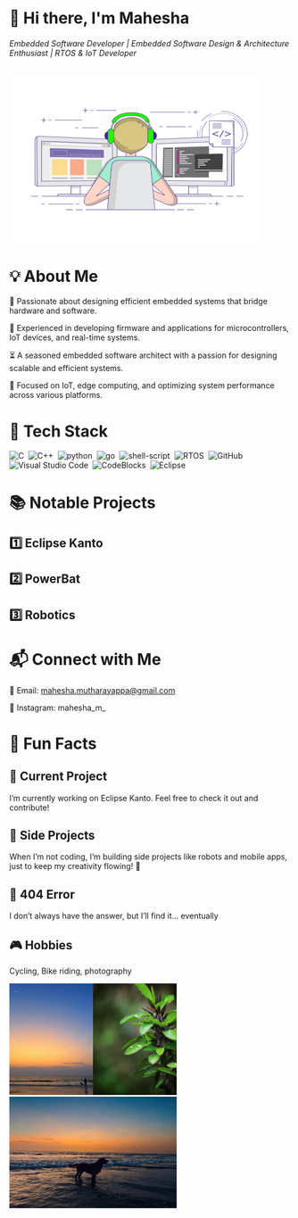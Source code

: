 # 👋 Hi there, I'm Mahesha
###### Embedded Software Developer | Embedded Software Design & Architecture Enthusiast | RTOS & IoT Developer
<img alt="Coder GIF" height=300 width=450 src="https://github.com/Mahesha-M/Mahesha-M/blob/main/coding.gif" />

# 💡 About Me
  🎯 Passionate about designing efficient embedded systems that bridge hardware and software.
  
  🔧 Experienced in developing firmware and applications for microcontrollers, IoT devices, and real-time systems.
  
  ⏳ A seasoned embedded software architect with a passion for designing scalable and efficient systems.
  
  📡 Focused on IoT, edge computing, and optimizing system performance across various platforms.

# 🧰 Tech Stack
![C](https://img.shields.io/badge/-C-05122A?style=flat&logo=C)&nbsp;
![C++](https://img.shields.io/badge/-C++-05122A?style=flat&logo=C++&logoColor=563D7C)&nbsp;
![python](https://img.shields.io/badge/-Python-05122A?style=flat&logo=python)&nbsp;
![go](https://img.shields.io/badge/-Go-05122A?style=flat&logo=go)&nbsp;
![shell-script](https://img.shields.io/badge/-Shell%20Script-05122A?style=flat&logo=script)&nbsp;
![RTOS](https://img.shields.io/badge/-RTOS-05122A?style=flat&logo=RTOS)&nbsp;
![GitHub](https://img.shields.io/badge/-GitHub-05122A?style=flat&logo=github)&nbsp;
![Visual Studio Code](https://img.shields.io/badge/-Visual%20Studio%20Code-05122A?style=flat&logo=visual-studio-code&logoColor=007ACC)&nbsp;
![CodeBlocks](https://img.shields.io/badge/-CodeBlocks%20-05122A?style=flat&logo=CodeBlocks)&nbsp;
![Eclipse](https://img.shields.io/badge/-Eclipse-05122A?style=flat&logo=Eclipse&logoColor=007ACC)&nbsp;

# 📚 Notable Projects
## 1️⃣ Eclipse Kanto

## 2️⃣ PowerBat

## 3️⃣ Robotics


# 📬 Connect with Me
📧 Email: mahesha.mutharayappa@gmail.com

📱 Instagram: mahesha_m_
<!--
💼 LinkedIn: linkedin.com/in/yourusername
🌍 Website/Portfolio: www.yourwebsite.com
-->

# 📜 Fun Facts
## 🚀 Current Project
I’m currently working on Eclipse Kanto. Feel free to check it out and contribute!
## 🌟 Side Projects
When I’m not coding, I’m building side projects like robots and mobile apps, just to keep my creativity flowing! 🎨
## 🔌 404 Error
I don’t always have the answer, but I’ll find it... eventually
## 🎮 Hobbies
Cycling, Bike riding, photography

<img alt="Coder GIF" height=200 width=150 src="https://github.com/Mahesha-M/Mahesha-M/blob/main/pics/pic1.JPG" /><img alt="Coder GIF" height=200 width=150 src="https://github.com/Mahesha-M/Mahesha-M/blob/main/pics/pic4.jpg" /><img alt="Coder GIF" height=200 width=300 src="https://github.com/Mahesha-M/Mahesha-M/blob/main/pics/pic2.JPG" />

<!--
**Mahesha-M/Mahesha-M** is a ✨ _special_ ✨ repository because its `README.md` (this file) appears on your GitHub profile.

Here are some ideas to get you started:

- 🔭 I’m currently working on ...
- 🌱 I’m currently learning ...
- 👯 I’m looking to collaborate on ...
- 🤔 I’m looking for help with ...
- 💬 Ask me about ...
- 📫 How to reach me: ...
- 😄 Pronouns: ...
- ⚡ Fun fact: ...
-->
